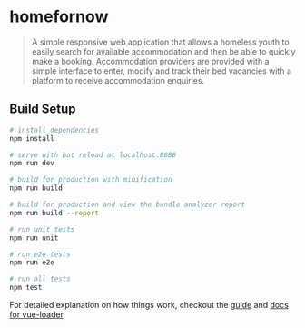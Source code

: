 # homefornow

> A simple responsive web application that allows a homeless youth to easily search for available accommodation and then be able to quickly make a booking. Accommodation providers are provided with a simple interface to enter, modify and track their bed vacancies with a platform to receive accommodation enquiries.

## Build Setup

``` bash
# install dependencies
npm install

# serve with hot reload at localhost:8080
npm run dev

# build for production with minification
npm run build

# build for production and view the bundle analyzer report
npm run build --report

# run unit tests
npm run unit

# run e2e tests
npm run e2e

# run all tests
npm test
```

For detailed explanation on how things work, checkout the [guide](http://vuejs-templates.github.io/webpack/) and [docs for vue-loader](http://vuejs.github.io/vue-loader).
